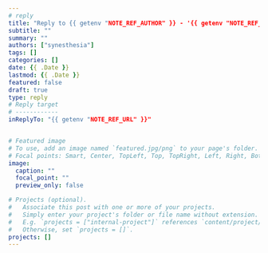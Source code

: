 ```yaml
---
# reply
title: "Reply to {{ getenv "NOTE_REF_AUTHOR" }} - '{{ getenv "NOTE_REF_TITLE" }}'"
subtitle: ""
summary: ""
authors: ["synesthesia"]
tags: []
categories: []
date: {{ .Date }}
lastmod: {{ .Date }}
featured: false
draft: true
type: reply
# Reply target
# ------------
inReplyTo: "{{ getenv "NOTE_REF_URL" }}"


# Featured image
# To use, add an image named `featured.jpg/png` to your page's folder.
# Focal points: Smart, Center, TopLeft, Top, TopRight, Left, Right, BottomLeft, Bottom, BottomRight.
image:
  caption: ""
  focal_point: ""
  preview_only: false

# Projects (optional).
#   Associate this post with one or more of your projects.
#   Simply enter your project's folder or file name without extension.
#   E.g. `projects = ["internal-project"]` references `content/project/deep-learning/index.md`.
#   Otherwise, set `projects = []`.
projects: []
---
```

